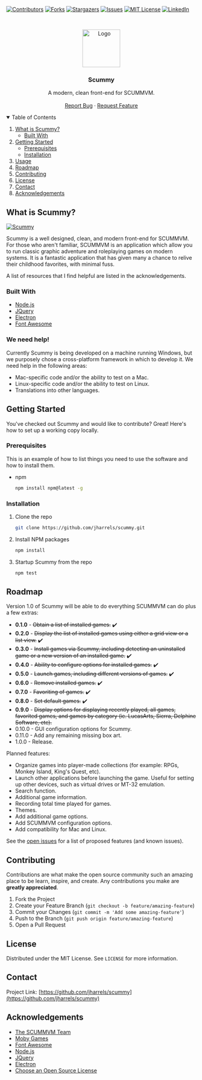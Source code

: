 [![Contributors][contributors-shield]][contributors-url]
[![Forks][forks-shield]][forks-url]
[![Stargazers][stars-shield]][stars-url]
[![Issues][issues-shield]][issues-url]
[![MIT License][license-shield]][license-url]
[![LinkedIn][linkedin-shield]][linkedin-url]



<!-- PROJECT LOGO -->
<br />
<p align="center">
  <a href="https://github.com/jharrels/scummy">
    <img src="https://j-topia.com/images/scummy_logo.png" alt="Logo" width="100" height="100">
  </a>

  <h3 align="center">Scummy</h3>

  <p align="center">
    A modern, clean front-end for SCUMMVM.
    <br />
    <br />
    <a href="https://github.com/jharrels/scummy/issues">Report Bug</a>
    ·
    <a href="https://github.com/jharrels/scummy/issues">Request Feature</a>
  </p>
</p>



<!-- TABLE OF CONTENTS -->
<details open="open">
  <summary>Table of Contents</summary>
  <ol>
    <li>
      <a href="#about-the-project">What is Scummy?</a>
      <ul>
        <li><a href="#built-with">Built With</a></li>
      </ul>
    </li>
    <li>
      <a href="#getting-started">Getting Started</a>
      <ul>
        <li><a href="#prerequisites">Prerequisites</a></li>
        <li><a href="#installation">Installation</a></li>
      </ul>
    </li>
    <li><a href="#usage">Usage</a></li>
    <li><a href="#roadmap">Roadmap</a></li>
    <li><a href="#contributing">Contributing</a></li>
    <li><a href="#license">License</a></li>
    <li><a href="#contact">Contact</a></li>
    <li><a href="#acknowledgements">Acknowledgements</a></li>
  </ol>
</details>



<!-- ABOUT THE PROJECT -->
## What is Scummy?

[![Scummy][scummy-gallery]](https://j-topia.com/images/scummy_gallery.png)

Scummy is a well designed, clean, and modern front-end for SCUMMVM. For those who aren't familiar, SCUMMVM is an application which allow you to run classic graphic adventure and roleplaying games on modern systems. It is a fantastic application that has given many a chance to relive their childhood favorites, with minimal fuss.

A list of resources that I find helpful are listed in the acknowledgements.

### Built With

* [Node.js](https://nodejs.org)
* [JQuery](https://jquery.com)
* [Electron](https://www.electronjs.org)
* [Font Awesome](https://fontawesome.com)

### We need help!
Currently Scummy is being developed on a machine running Windows, but we purposely chose a cross-platform framework in which to develop it. We need help in the following areas:
* Mac-specific code and/or the ability to test on a Mac.
* Linux-specific code and/or the ability to test on Linux.
* Translations into other languages.

<!-- GETTING STARTED -->
## Getting Started

You've checked out Scummy and would like to contribute? Great! Here's how to set up a working copy locally.

### Prerequisites

This is an example of how to list things you need to use the software and how to install them.
* npm
  ```sh
  npm install npm@latest -g
  ```

### Installation

1. Clone the repo
   ```sh
   git clone https://github.com/jharrels/scummy.git
   ```
3. Install NPM packages
   ```sh
   npm install
   ```
4. Startup Scummy from the repo
   ```sh
   npm test
   ```



<!-- ROADMAP -->
## Roadmap
Version 1.0 of Scummy will be able to do everything SCUMMVM can do plus a few extras:
* **0.1.0** - ~~Obtain a list of installed games.~~ :heavy_check_mark:
* **0.2.0** - ~~Display the list of installed games using either a grid view or a list view.~~ :heavy_check_mark:
* **0.3.0** - ~~Install games via Scummy, including detecting an uninstalled game or a new version of an installed game.~~ :heavy_check_mark:
* **0.4.0** - ~~Ability to configure options for installed games.~~ :heavy_check_mark:
* **0.5.0** - ~~Launch games, including different versions of games.~~ :heavy_check_mark:
* **0.6.0** - ~~Remove installed games.~~ :heavy_check_mark:
* **0.7.0** - ~~Favoriting of games.~~ :heavy_check_mark:
* **0.8.0** - ~~Set default games.~~ :heavy_check_mark:
* **0.9.0** - ~~Display options for displaying recently played, all games, favorited games, and games by category (ie. LucasArts, Sierra, Delphine Software, etc).~~
* 0.10.0 - GUI configuration options for Scummy.
* 0.11.0 - Add any remaining missing box art.
* 1.0.0 - Release.

Planned features:
* Organize games into player-made collections (for example: RPGs, Monkey Island, King's Quest, etc).
* Launch other applications before launching the game. Useful for setting up other devices, such as virtual drives or MT-32 emulation.
* Search function.
* Additional game information.
* Recording total time played for games.
* Themes.
* Add additional game options.
* Add SCUMMVM configuration options.
* Add compatibility for Mac and Linux.

See the [open issues](https://github.com/jharrels/scummy/issues) for a list of proposed features (and known issues).



<!-- CONTRIBUTING -->
## Contributing

Contributions are what make the open source community such an amazing place to be learn, inspire, and create. Any contributions you make are **greatly appreciated**.

1. Fork the Project
2. Create your Feature Branch (`git checkout -b feature/amazing-feature`)
3. Commit your Changes (`git commit -m 'Add some amazing-feature'`)
4. Push to the Branch (`git push origin feature/amazing-feature`)
5. Open a Pull Request



<!-- LICENSE -->
## License

Distributed under the MIT License. See `LICENSE` for more information.



<!-- CONTACT -->
## Contact

Project Link: [https://github.com/jharrels/scummy](https://github.com/jharrels/scummy)



<!-- ACKNOWLEDGEMENTS -->
## Acknowledgements
* [The SCUMMVM Team](https://scummvm.org)
* [Moby Games](https://www.mobygames.com)
* [Font Awesome](https://fontawesome.com)
* [Node.js](https://nodejs.org)
* [JQuery](https://jquery.com)
* [Electron](https://www.electronjs.org)
* [Choose an Open Source License](https://choosealicense.com)




<!-- MARKDOWN LINKS & IMAGES -->
<!-- https://www.markdownguide.org/basic-syntax/#reference-style-links -->
[contributors-shield]: https://img.shields.io/github/contributors/jharrels/scummy.svg?style=for-the-badge
[contributors-url]: https://github.com/jharrels/scummy/graphs/contributors
[forks-shield]: https://img.shields.io/github/forks/jharrels/scummy.svg?style=for-the-badge
[forks-url]: https://github.com/jharrels/scummy/network/members
[stars-shield]: https://img.shields.io/github/stars/jharrels/scummy.svg?style=for-the-badge
[stars-url]: https://github.com/jharrels/scummy/stargazers
[issues-shield]: https://img.shields.io/github/issues/jharrels/scummy.svg?style=for-the-badge
[issues-url]: https://github.com/jharrels/scummy/issues
[license-shield]: https://img.shields.io/github/license/jharrels/scummy.svg?style=for-the-badge
[license-url]: https://github.com/jharrels/scummy/blob/master/LICENSE
[linkedin-shield]: https://img.shields.io/badge/-LinkedIn-black.svg?style=for-the-badge&logo=linkedin&colorB=555
[linkedin-url]: https://www.linkedin.com/in/justin-harrelson-a7b18549
[scummy-gallery]: https://j-topia.com/images/scummy_gallery.png
